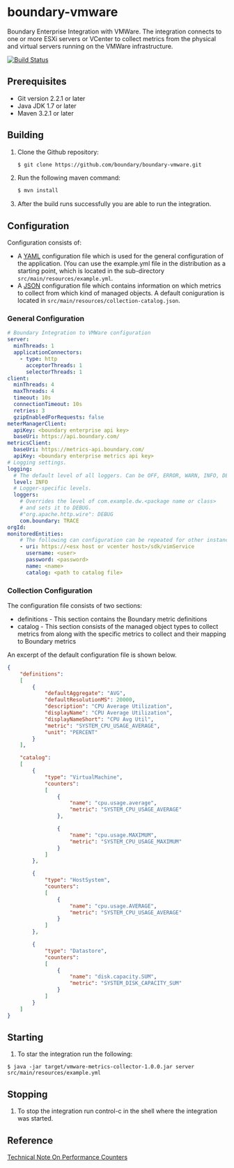 boundary-vmware
===============

Boundary Enterprise Integration with VMWare. The integration connects to one or more
ESXi servers or VCenter to collect metrics from the physical and virtual servers running on the VMWare infrastructure.


[![Build Status](https://travis-ci.org/boundary/boundary-vmware.svg)](https://travis-ci.org/boundary/boundary-vmware)

Prerequisites
----------
- Git version 2.2.1 or later
- Java JDK 1.7 or later
- Maven 3.2.1 or later

Building
--------
1. Clone the Github repository:
    ```bash
    $ git clone https://github.com/boundary/boundary-vmware.git
     ```
     
2. Run the following maven command:
     ```bash
    $ mvn install
     ```
     
3. After the build runs successfully you are able to run the integration.

Configuration
-------------
Configuration consists of:
- A [YAML](http://en.wikipedia.org/wiki/YAML) configuration file which is used for the general configuration of the application. (You can use the example.yml file in the distribution as a starting point, which is located in the sub-directory `src/main/resources/example.yml`.
- A [JSON](http://en.wikipedia.org/wiki/JSON) configuration file which contains information on which metrics to collect from which kind of managed objects. A default coniguration is located in `src/main/resources/collection-catalog.json`.

### General Configuration

```yaml
# Boundary Integration to VMWare configuration
server:
  minThreads: 1
  applicationConnectors:
    - type: http
      acceptorThreads: 1
      selectorThreads: 1
client:
  minThreads: 4
  maxThreads: 4
  timeout: 10s
  connectionTimeout: 10s
  retries: 3
  gzipEnabledForRequests: false
meterManagerClient:
  apiKey: <boundary enterprise api key>
  baseUri: https://api.boundary.com/
metricsClient:
  baseUri: https://metrics-api.boundary.com/
  apiKey: <boundary enterprise metrics api key>
# Logging settings.
logging:
  # The default level of all loggers. Can be OFF, ERROR, WARN, INFO, DEBUG, TRACE, or ALL.
  level: INFO
  # Logger-specific levels.
  loggers:
    # Overrides the level of com.example.dw.<package name or class> 
    # and sets it to DEBUG.
    #"org.apache.http.wire": DEBUG
    com.boundary: TRACE
orgId:
monitoredEntities:
    # The following can configuration can be repeated for other instances
    - uri: https://<esx host or vcenter host>/sdk/vimService
      username: <user>
      password: <password>
      name: <name>
      catalog: <path to catalog file>
```

### Collection Configuration
The configuration file consists of two sections:
- definitions - This section contains the Boundary metric definitions
- catalog - This section consists of the managed object types to collect metrics from along with the specific metrics to collect and their mapping to Boundary metrics

An excerpt of the default configuration file is shown below.

```json
{
	"definitions": 
	[
		{
			"defaultAggregate": "AVG",
			"defaultResolutionMS": 20000,
			"description": "CPU Average Utilization",
			"displayName": "CPU Average Utilization",
			"displayNameShort": "CPU Avg Util",
			"metric": "SYSTEM_CPU_USAGE_AVERAGE",
			"unit": "PERCENT"
		}
	],

	"catalog": 
	[
		{
			"type": "VirtualMachine",
			"counters": 
			[
				{
					"name": "cpu.usage.average",
					"metric": "SYSTEM_CPU_USAGE_AVERAGE"
				},

				{
					"name": "cpu.usage.MAXIMUM",
					"metric": "SYSTEM_CPU_USAGE_MAXIMUM"
				}
			]
		},

		{
			"type": "HostSystem",
			"counters": 
			[
				{
					"name": "cpu.usage.AVERAGE",
					"metric": "SYSTEM_CPU_USAGE_AVERAGE"
				}
			]
		},

		{
			"type": "Datastore",
			"counters": 
			[
				{
					"name": "disk.capacity.SUM",
					"metric": "SYSTEM_DISK_CAPACITY_SUM"
				}
			]
		}
	]
}

```

Starting
--------

1. To star the integration run the following:
```
$ java -jar target/vmware-metrics-collector-1.0.0.jar server src/main/resources/example.yml
```

Stopping
--------

1. To stop the integration run control-c in the shell where the integration was started.


Reference
---------
[Technical Note On Performance Counters](http://www.vmware.com/files/pdf/technote_PerformanceCounters.pdf)

